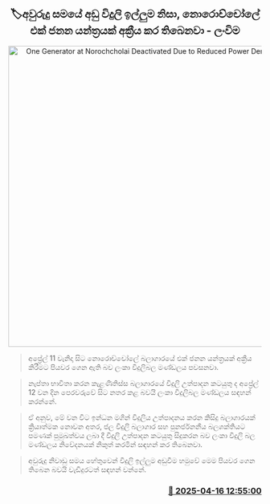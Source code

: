 <p align='center'><b><h2 align='center' title='One Generator at Norochcholai Deactivated Due to Reduced Power Demand - CEB'>🏷අවුරුදු සමයේ අඩු විදුලි ඉල්ලුම නිසා, නොරොච්චෝලේ එක් ජනන යන්ත්‍රයක් අක්‍රීය කර තිබෙනවා - ලංවිම</h2></b></p>
<p align='center'><img src='https://helakuru.sgp1.cdn.digitaloceanspaces.com/esana/images/lib/norochcholai-archived.jpg' width='600' alt='One Generator at Norochcholai Deactivated Due to Reduced Power Demand - CEB'></p>

> අප්‍රේල් 11 වැනිදා සිට නොරොච්චෝලේ බලාගාරයේ එක් ජනන යන්ත්‍රයක් අක්‍රීය කිරීමට පියවර ගෙන ඇති බව ලංකා විදුලිබල මණ්ඩලය පවසනවා.

> නැප්තා භාවිතා කරන කැළණිතිස්ස බලාගාරයේ විදුලි උත්පාදන කටයුතු ද අප්‍රේල් 12 වන දින පෙරවරුවේ සිට නතර කළ බවයි ලංකා විදුලිබල මණ්ඩලය සඳහන් කරන්නේ.

> ඒ අනුව, මේ වන විට ඉන්ධන මගින් විදුලිය උත්පාදනය කරන කිසිදු බලාගාරයක් ක්‍රියාත්මක නොවන අතර, ජල විදුලි බලාගාර සහ පුනර්ජනනීය බලශක්තියට පමණක් පුමුඛත්වය ලබා දී විදුලි උත්පාදන කටයුතු සිදුකරන බව ලංකා විදුලි බල මණ්ඩලය නිවේදනයක් නිකුත් කරමින් සඳහන් කර තිබෙනවා.

> අවුරුදු නිවාඩු සමය හේතුවෙන් විදුලි ඉල්ලුම අඩුවීම හමුවේ මෙම පියවර ගෙන තිබෙන බවයි වැඩිදුරටත් සඳහන් වන්නේ.



<h3 align='right'><a href='https://www.helakuru.lk/esana/p/109252/'>📅 2025-04-16 12:55:00</a></h3>
